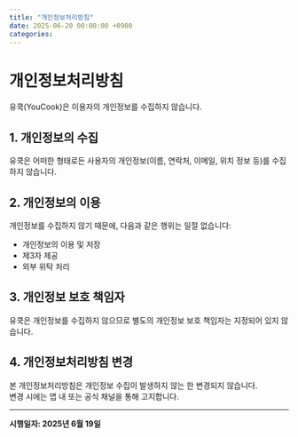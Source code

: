 ```yaml
---
title: "개인정보처리방침"
date: 2025-06-20 00:00:00 +0900
categories: 
---
```


# 개인정보처리방침

유쿡(YouCook)은 이용자의 개인정보를 수집하지 않습니다.

## 1. 개인정보의 수집

유쿡은 어떠한 형태로든 사용자의 개인정보(이름, 연락처, 이메일, 위치 정보 등)를 수집하지 않습니다.

## 2. 개인정보의 이용

개인정보를 수집하지 않기 때문에, 다음과 같은 행위는 일절 없습니다:

- 개인정보의 이용 및 저장  
- 제3자 제공  
- 외부 위탁 처리  

## 3. 개인정보 보호 책임자

유쿡은 개인정보를 수집하지 않으므로 별도의 개인정보 보호 책임자는 지정되어 있지 않습니다.

## 4. 개인정보처리방침 변경

본 개인정보처리방침은 개인정보 수집이 발생하지 않는 한 변경되지 않습니다.  
변경 시에는 앱 내 또는 공식 채널을 통해 고지합니다.

---

**시행일자: 2025년 6월 19일**
